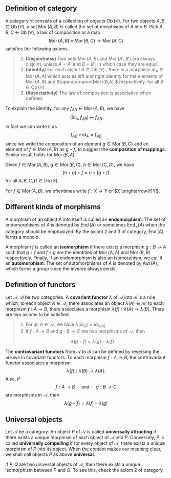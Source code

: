 ## Definition of category

A category $\mathcal{C}$ consists of a collection of objects $\operatorname{Ob}(\mathcal{C})$. For two objects $A,B \in \operatorname{Ob}(\mathcal{C})$, a set $\operatorname{Mor}(A,B)$ is called the set of morphisms of $A$ into $B$. Pick $A,B,C \in \operatorname{Ob}(\mathcal{C})$, a law of composition or a map
$$
\operatorname{Mor}(A,B)\times\operatorname{Mor}(B,C) \to \operatorname{Mor}(A,C)
$$
satisfies the following axioms.

> 1. **(Disjointness)** Two sets $\operatorname{Mor}(A,B)$ and $\operatorname{Mor}(A',B')$ are always disjoint, unless $A=A'$ and $B=B'$, in which case they are equal.
> 2. **(Identity)** For each object $A \in \operatorname{Ob}(\mathcal{C})$ , there is a morphism $\operatorname{id_A}\in\operatorname{Mor}(A,A)$ which acts as left and right identity for the elements of $\operatorname{Mor}(A,B)$ and $\operatorname{Mor}(B,A) $ respectively, for all $B \in \operatorname{Ob}(\mathcal{C})$.
> 3. **(Associativity)** The law of composition is associative when defined.

To explain the identity, for any $f_{AB} \in \operatorname{Mor}(A,B)$,  we have
$$
(\operatorname{id_A},f_{AB}) \mapsto f_{AB}
$$
In fact we can write it as
$$
f_{AB} \circ\operatorname{id_A}=f_{AB}
$$
since we write the composition of an element $g \in \operatorname{Mor}(B,C)$ and an element of $f \in \operatorname{Mor}(A,B)$ as $g \circ f$, to suggest the **composition of mappings**. Similar result holds for $\operatorname{Mor}(B,A)$.

Given $f \in \operatorname{Mor}(A,B)$, $g \in \operatorname{Mor}(B,C)$, $h \in \operatorname{Mor}(C,D)$, we have
$$
(h \circ g)\circ f = h \circ(g \circ f)
$$
for all $A,B,C,D \in \operatorname{Ob}(\mathcal{C})$.

For $f \in \operatorname{Mor}(A,B)$, we oftentimes write $f : X \to Y$ or $X \xrightarrow{f}Y$.

## Different kinds of morphisms

A morphism of an object $A$ into itself is called an **endomorphism**. The set of endomorphisms of $A$ is denoted by $\operatorname{End}(A)$ or sometimes $\operatorname{End}_{\mathcal{C}}(A)$ when the category should be emphasized. By the axiom 2 and 3 of category, $\operatorname{End}(A)$ forms a monoid.

A morphism $f$ is called an **isomorphism** if there exists a morphism $g: B \to A$ such that $g \circ f$ and $f \circ g$ are the identities of $\operatorname{Mor}(A,A)$ and $\operatorname{Mor}(B,B)$ respectively. Finally, if an endomorphism is also an isomorphism, we call it an **automorphism**. The set of automorphisms of $A$ is denoted by $\operatorname{Aut}(A)$, which forms a group since the inverse always exists.

## Definition of functors

Let $\mathcal{A}$, $\mathcal{B}$ be two categories. A **covariant functor** $\lambda$ of $\mathcal{A}$ into $\mathcal{B}$ is a rule which, to each object $A \in \mathcal{A}$, there associates an object $\lambda(A) \in \mathcal{B}$; to each morphism $f:A \to B$, there associates a morphism $\lambda(f): \lambda(A) \to \lambda(B)$. There are two axioms to be satisfied.

> 1. For all $A \in \mathcal{A}$, we have $\lambda(\operatorname{id}_A)=\operatorname{id}_{\lambda(A)}$
> 2. If $f:A \to B$ and $g: B \to C$ are two morphisms of $\mathcal{A}$, then
>
> $$
> \lambda(g \circ f)=\lambda(g) \circ \lambda(f)
> $$

The **contravariant functors** from $\mathcal{A}$ to $\mathcal{B}$ can be defined by reversing the arrows in covariant functors. To each morphism $f:A \to B$, the contravariant functor associates a morphism
$$
\lambda(f): \lambda(B) \to \lambda(A).
$$
Also, if
$$
f: A \to B \quad \text{ and }\quad g:B \to C
$$
are morphisms in $\mathcal{A}$, then
$$
\lambda(g \circ f)=\lambda(f) \circ \lambda(g)
$$

## Universal objects

Let $\mathcal{A}$ be a category. An object $P$ of $\mathcal{A}$ is called **universally attracting** if there exists a unique morphism of each object of $\mathcal{A}$ into $P$. Conversely, $P$ is called **universally compelling** if for every object of $\mathcal{A}$, there exists a unique morphism of $P$ into its object. When the context makes our meaning clear, we shall call objects $P$ as above **universal**.

If $P,Q$ are two universal objects of $\mathcal{A}$, then there exists a unique isomorphism between $P$ and $Q$. To see this, check the axiom 2 of category.